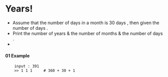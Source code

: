 # Years!

- Assume that the number of days in a month is 30 days , then given the number of days . 
- Print the number of years & the number of months & the number of days .
- 
#### 01 Example

```
    input : 391
    >> 1 1 1     # 360 + 30 + 1
```